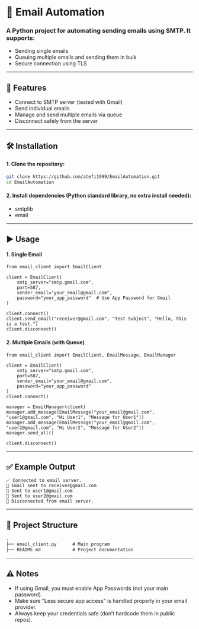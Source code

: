 # 📧 Email Automation

### A Python project for automating sending emails using **SMTP**. It supports:

- Sending single emails  
- Queuing multiple emails and sending them in bulk  
- Secure connection using TLS  

---

## 🚀 Features
- Connect to SMTP server (tested with Gmail)
- Send individual emails
- Manage and send multiple emails via queue
- Disconnect safely from the server

---

## 🛠️ Installation
#### 1. Clone the repository:
   
   ```bash
   git clone https://github.com/atefi1999/EmailAutomation.git
   cd EmailAutomation
   ```


#### 2. Install dependencies (Python standard library, no extra install needed):

- smtplib
- email

---

## ▶️ Usage
#### 1. Single Email

```backtick
from email_client import EmailClient

client = EmailClient(
    smtp_server="smtp.gmail.com",
    port=587,
    sender_email="your_email@gmail.com",
    password="your_app_password"  # Use App Password for Gmail
)

client.connect()
client.send_email("receiver@gmail.com", "Test Subject", "Hello, this is a test.")
client.disconnect()
```

#### 2. Multiple Emails (with Queue)

```backtick
from email_client import EmailClient, EmailMessage, EmailManager

client = EmailClient(
    smtp_server="smtp.gmail.com",
    port=587,
    sender_email="your_email@gmail.com",
    password="your_app_password"
)
client.connect()

manager = EmailManager(client)
manager.add_message(EmailMessage("your_email@gmail.com", "user1@gmail.com", "Hi User1", "Message for User1"))
manager.add_message(EmailMessage("your_email@gmail.com", "user2@gmail.com", "Hi User2", "Message for User2"))
manager.send_all()

client.disconnect()
```
---

## ✅ Example Output

```backtick
✅ Connected to email server.
📩 Email sent to receiver@gmail.com
📩 Sent to user1@gmail.com
📩 Sent to user2@gmail.com
🔌 Disconnected from email server.
```

---
## 📂 Project Structure

```markdown
.
├── email_client.py      # Main program
├── README.md            # Project documentation
```
---

## ⚠️ Notes

- If using Gmail, you must enable App Passwords (not your main password).
- Make sure "Less secure app access" is handled properly in your email provider.
- Always keep your credentials safe (don’t hardcode them in public repos).


